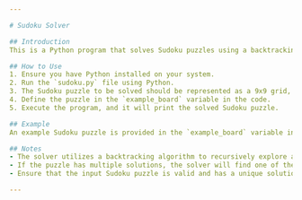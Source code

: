 ```yaml
---

# Sudoku Solver

## Introduction
This is a Python program that solves Sudoku puzzles using a backtracking algorithm. Sudoku is a popular logic-based number puzzle where the objective is to fill a 9x9 grid with digits so that each column, each row, and each of the nine 3x3 subgrids contain all of the digits from 1 to 9.

## How to Use
1. Ensure you have Python installed on your system.
2. Run the `sudoku.py` file using Python.
3. The Sudoku puzzle to be solved should be represented as a 9x9 grid, where empty cells are represented by the value `-1`.
4. Define the puzzle in the `example_board` variable in the code.
5. Execute the program, and it will print the solved Sudoku puzzle.

## Example
An example Sudoku puzzle is provided in the `example_board` variable in the code. You can replace this with any Sudoku puzzle you want to solve.

## Notes
- The solver utilizes a backtracking algorithm to recursively explore all possible solutions.
- If the puzzle has multiple solutions, the solver will find one of them.
- Ensure that the input Sudoku puzzle is valid and has a unique solution.

---
```

